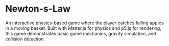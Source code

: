 # Newton-s-Law
An interactive physics-based game where the player catches falling apples in a moving basket. Built with Matter.js for physics and p5.js for rendering, this game demonstrates basic game mechanics, gravity simulation, and collision detection.
